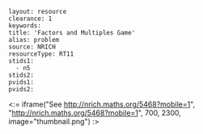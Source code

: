 ````
layout: resource
clearance: 1
keywords:
title: 'Factors and Multiples Game'
alias: problem
source: NRICH
resourceType: RT11
stids1: 
  - n5
stids2:
pvids1:
pvids2:

````

<:= iframe("See http://nrich.maths.org/5468?mobile=1", "http://nrich.maths.org/5468?mobile=1", 700, 2300, image="thumbnail.png") :>

